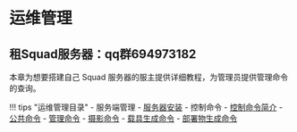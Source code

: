 # 运维管理

## 租Squad服务器：qq群694973182

本章为想要搭建自己 Squad 服务器的服主提供详细教程，为管理员提供管理命令的查询。

!!! tips "运维管理目录"
    - 服务端管理
        - [服务器安装](./installation)
    - 控制命令
        - [控制命令简介](./command)
        - [公共命令](./command/public)
        - [管理命令](./command/admin)
        - [摄影命令](./command/camera)
        - [载具生成命令](./command/vehicle)
        - [部署物生成命令](./command/deployable)